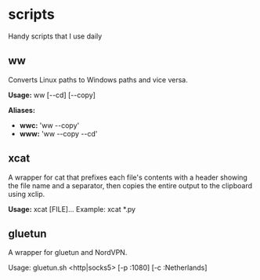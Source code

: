 # scripts

Handy scripts that I use daily

## ww
Converts Linux paths to Windows paths and vice versa.

**Usage:** ww [--cd] [--copy] <path>

**Aliases:**
- **wwc:** 'ww --copy'
- **www:** 'ww --copy --cd'

## xcat
A wrapper for cat that prefixes each file's contents with a header showing the file name and a separator, then copies the entire output to the clipboard using xclip.

**Usage:** xcat [FILE]...
       Example: xcat *.py

## gluetun
A wrapper for gluetun and NordVPN.

Usage: gluetun.sh <http|socks5> [-p <port>:1080] [-c <country>:Netherlands]
